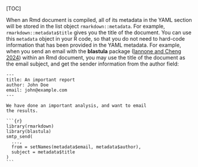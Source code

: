 [TOC]

When an Rmd document is compiled, all of its metadata in the YAML section will be stored in the list object `rmarkdown::metadata`. For example, `rmarkdown::metadata$title` gives you the title of the document. You can use this `metadata` object in your R code, so that you do not need to hard-code information that has been provided in the YAML metadata. For example, when you send an email with the **blastula** package ([Iannone and Cheng 2024](#ref-R-blastula)) within an Rmd document, you may use the title of the document as the email subject, and get the sender information from the author field:

    ---
    title: An important report
    author: John Doe
    email: john@example.com
    ---
    
    We have done an important analysis, and want to email
    the results.
    
    ```{r}
    library(rmarkdown)
    library(blastula)
    smtp_send(
      ...,
      from = setNames(metadata$email, metadata$author),
      subject = metadata$title
    )
    ```
